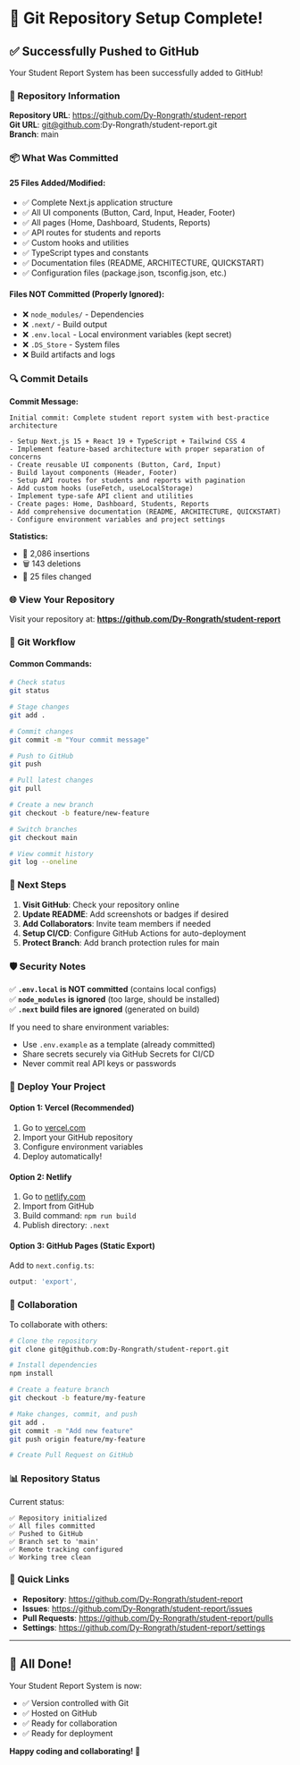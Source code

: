 # 🎉 Git Repository Setup Complete!

## ✅ Successfully Pushed to GitHub

Your Student Report System has been successfully added to GitHub!

### 📍 Repository Information

**Repository URL**: https://github.com/Dy-Rongrath/student-report  
**Git URL**: git@github.com:Dy-Rongrath/student-report.git  
**Branch**: main

### 📦 What Was Committed

#### **25 Files Added/Modified:**
- ✅ Complete Next.js application structure
- ✅ All UI components (Button, Card, Input, Header, Footer)
- ✅ All pages (Home, Dashboard, Students, Reports)
- ✅ API routes for students and reports
- ✅ Custom hooks and utilities
- ✅ TypeScript types and constants
- ✅ Documentation files (README, ARCHITECTURE, QUICKSTART)
- ✅ Configuration files (package.json, tsconfig.json, etc.)

#### **Files NOT Committed (Properly Ignored):**
- ❌ `node_modules/` - Dependencies
- ❌ `.next/` - Build output
- ❌ `.env.local` - Local environment variables (kept secret)
- ❌ `.DS_Store` - System files
- ❌ Build artifacts and logs

### 🔍 Commit Details

**Commit Message:**
```
Initial commit: Complete student report system with best-practice architecture

- Setup Next.js 15 + React 19 + TypeScript + Tailwind CSS 4
- Implement feature-based architecture with proper separation of concerns
- Create reusable UI components (Button, Card, Input)
- Build layout components (Header, Footer)
- Setup API routes for students and reports with pagination
- Add custom hooks (useFetch, useLocalStorage)
- Implement type-safe API client and utilities
- Create pages: Home, Dashboard, Students, Reports
- Add comprehensive documentation (README, ARCHITECTURE, QUICKSTART)
- Configure environment variables and project settings
```

**Statistics:**
- 📝 2,086 insertions
- 🗑️ 143 deletions
- 📄 25 files changed

### 🌐 View Your Repository

Visit your repository at:
**https://github.com/Dy-Rongrath/student-report**

### 🔄 Git Workflow

#### Common Commands:

```bash
# Check status
git status

# Stage changes
git add .

# Commit changes
git commit -m "Your commit message"

# Push to GitHub
git push

# Pull latest changes
git pull

# Create a new branch
git checkout -b feature/new-feature

# Switch branches
git checkout main

# View commit history
git log --oneline
```

### 📝 Next Steps

1. **Visit GitHub**: Check your repository online
2. **Update README**: Add screenshots or badges if desired
3. **Add Collaborators**: Invite team members if needed
4. **Setup CI/CD**: Configure GitHub Actions for auto-deployment
5. **Protect Branch**: Add branch protection rules for main

### 🛡️ Security Notes

✅ **`.env.local` is NOT committed** (contains local configs)  
✅ **`node_modules` is ignored** (too large, should be installed)  
✅ **`.next` build files are ignored** (generated on build)

If you need to share environment variables:
- Use `.env.example` as a template (already committed)
- Share secrets securely via GitHub Secrets for CI/CD
- Never commit real API keys or passwords

### 🚀 Deploy Your Project

#### Option 1: Vercel (Recommended)
1. Go to [vercel.com](https://vercel.com)
2. Import your GitHub repository
3. Configure environment variables
4. Deploy automatically!

#### Option 2: Netlify
1. Go to [netlify.com](https://netlify.com)
2. Import from GitHub
3. Build command: `npm run build`
4. Publish directory: `.next`

#### Option 3: GitHub Pages (Static Export)
Add to `next.config.ts`:
```typescript
output: 'export',
```

### 🤝 Collaboration

To collaborate with others:

```bash
# Clone the repository
git clone git@github.com:Dy-Rongrath/student-report.git

# Install dependencies
npm install

# Create a feature branch
git checkout -b feature/my-feature

# Make changes, commit, and push
git add .
git commit -m "Add new feature"
git push origin feature/my-feature

# Create Pull Request on GitHub
```

### 📊 Repository Status

Current status:
```
✅ Repository initialized
✅ All files committed
✅ Pushed to GitHub
✅ Branch set to 'main'
✅ Remote tracking configured
✅ Working tree clean
```

### 🎯 Quick Links

- **Repository**: https://github.com/Dy-Rongrath/student-report
- **Issues**: https://github.com/Dy-Rongrath/student-report/issues
- **Pull Requests**: https://github.com/Dy-Rongrath/student-report/pulls
- **Settings**: https://github.com/Dy-Rongrath/student-report/settings

---

## 🎊 All Done!

Your Student Report System is now:
- ✅ Version controlled with Git
- ✅ Hosted on GitHub
- ✅ Ready for collaboration
- ✅ Ready for deployment

**Happy coding and collaborating! 🚀**
